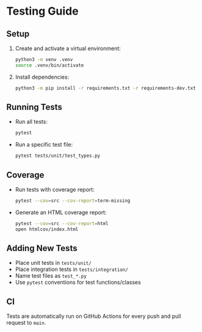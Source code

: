 # Testing Guide

## Setup

1. Create and activate a virtual environment:
   ```bash
   python3 -m venv .venv
   source .venv/bin/activate
   ```
2. Install dependencies:
   ```bash
   python3 -m pip install -r requirements.txt -r requirements-dev.txt
   ```

## Running Tests

- Run all tests:
  ```bash
  pytest
  ```
- Run a specific test file:
  ```bash
  pytest tests/unit/test_types.py
  ```

## Coverage

- Run tests with coverage report:
  ```bash
  pytest --cov=src --cov-report=term-missing
  ```
- Generate an HTML coverage report:
  ```bash
  pytest --cov=src --cov-report=html
  open htmlcov/index.html
  ```

## Adding New Tests

- Place unit tests in `tests/unit/`
- Place integration tests in `tests/integration/`
- Name test files as `test_*.py`
- Use `pytest` conventions for test functions/classes

## CI

Tests are automatically run on GitHub Actions for every push and pull request to `main`.
